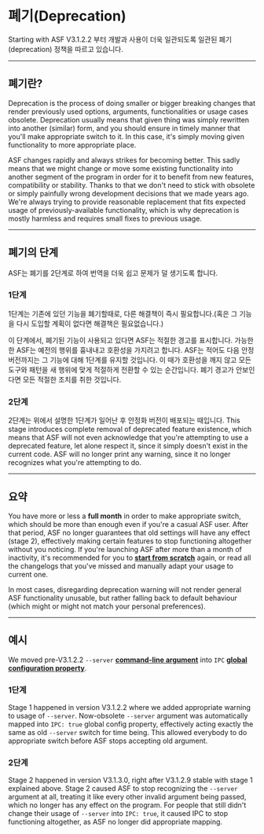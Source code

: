 # 폐기(Deprecation)

Starting with ASF V3.1.2.2 부터 개발과 사용이 더욱 일관되도록 일관된 폐기(deprecation) 정책을 따르고 있습니다.

* * *

## 폐기란?

Deprecation is the process of doing smaller or bigger breaking changes that render previously used options, arguments, functionalities or usage cases obsolete. Deprecation usually means that given thing was simply rewritten into another (similar) form, and you should ensure in timely manner that you'll make appropriate switch to it. In this case, it's simply moving given functionality to more appropriate place.

ASF changes rapidly and always strikes for becoming better. This sadly means that we might change or move some existing functionality into another segment of the program in order for it to benefit from new features, compatibility or stability. Thanks to that we don't need to stick with obsolete or simply painfully wrong development decisions that we made years ago. We're always trying to provide reasonable replacement that fits expected usage of previously-available functionality, which is why deprecation is mostly harmless and requires small fixes to previous usage.

* * *

## 폐기의 단계

ASF는 폐기를 2단계로 하여 번역을 더욱 쉽고 문제가 덜 생기도록 합니다.

### 1단계

1단계는 기존에 있던 기능을 폐기할때로, 다른 해결책이 즉시 필요합니다.(혹은 그 기능을 다시 도입할 계획이 없다면 해결책은 필요없습니다.)

이 단계에서, 폐기된 기능이 사용되고 있다면 ASF는 적절한 경고를 표시합니다. 가능한한 ASF는 예전의 행위를 흉내내고 호환성을 가지려고 합니다. ASF는 적어도 다음 안정버전까지는 그 기능에 대해 1단계를 유지할 것입니다. 이 때가 호환성을 깨지 않고 모든 도구와 패턴을 새 행위에 맞게 적절하게 전환할 수 있는 순간입니다. 폐기 경고가 안보인다면 모든 적절한 조치를 취한 것입니다.

### 2단계

2단계는 위에서 설명한 1단계가 일어난 후 안정화 버전이 배포되는 때입니다. This stage introduces complete removal of deprecated feature existence, which means that ASF will not even acknowledge that you're attempting to use a deprecated feature, let alone respect it, since it simply doesn't exist in the current code. ASF will no longer print any warning, since it no longer recognizes what you're attempting to do.

* * *

## 요약

You have more or less a **full month** in order to make appropriate switch, which should be more than enough even if you're a casual ASF user. After that period, ASF no longer guarantees that old settings will have any effect (stage 2), effectively making certain features to stop functioning altogether without you noticing. If you're launching ASF after more than a month of inactivity, it's recommended for you to **[start from scratch](https://github.com/JustArchiNET/ArchiSteamFarm/wiki/Setting-up)** again, or read all the changelogs that you've missed and manually adapt your usage to current one.

In most cases, disregarding deprecation warning will not render general ASF functionality unusable, but rather falling back to default behaviour (which might or might not match your personal preferences).

* * *

## 예시

We moved pre-V3.1.2.2 `--server` **[command-line argument](https://github.com/JustArchiNET/ArchiSteamFarm/wiki/Command-line-arguments)** into `IPC` **[global configuration property](https://github.com/JustArchiNET/ArchiSteamFarm/wiki/Configuration#global-config)**.

### 1단계

Stage 1 happened in version V3.1.2.2 where we added appropriate warning to usage of `--server`. Now-obsolete `--server` argument was automatically mapped into `IPC: true` global config property, effectively acting exactly the same as old `--server` switch for time being. This allowed everybody to do appropriate switch before ASF stops accepting old argument.

### 2단계

Stage 2 happened in version V3.1.3.0, right after V3.1.2.9 stable with stage 1 explained above. Stage 2 caused ASF to stop recognizing the `--server` argument at all, treating it like every other invalid argument being passed, which no longer has any effect on the program. For people that still didn't change their usage of `--server` into `IPC: true`, it caused IPC to stop functioning altogether, as ASF no longer did appropriate mapping.